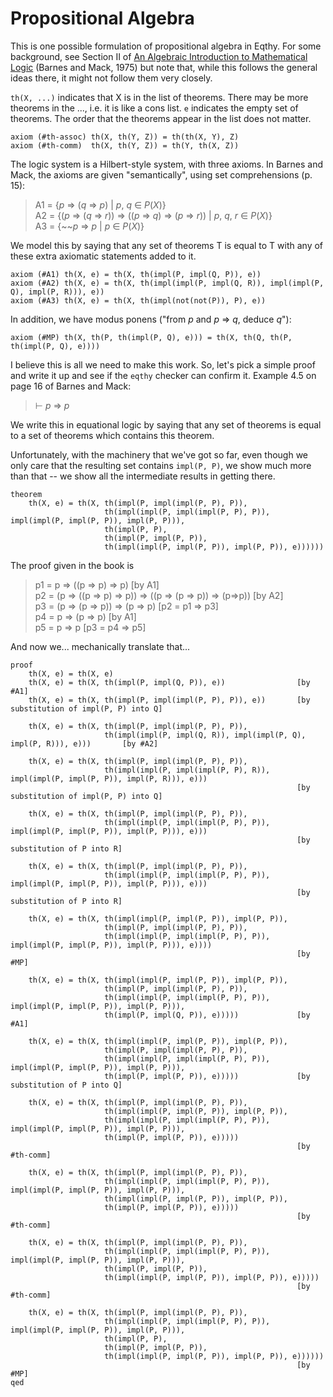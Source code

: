 Propositional Algebra
=====================

This is one possible formulation of propositional algebra in Eqthy.  For some background,
see Section II of [An Algebraic Introduction to Mathematical Logic][] (Barnes and Mack, 1975)
but note that, while this follows the general ideas there, it might not follow them very closely.

`th(X, ...)` indicates that X is in the list of theorems.  There may be more theorems
in the ..., i.e. it is like a cons list.  `e` indicates the empty set of theorems. 
The order that the theorems appear in the list does not matter.

    axiom (#th-assoc) th(X, th(Y, Z)) = th(th(X, Y), Z)
    axiom (#th-comm)  th(X, th(Y, Z)) = th(Y, th(X, Z))

The logic system is a Hilbert-style system, with three axioms.
In Barnes and Mack, the axioms are given "semantically", using set comprehensions
(p. 15):

> A1 = {_p_ ⇒ (_q_ ⇒ _p_) | _p_, _q_ ∈ _P_(_X_)}  
> A2 = {(_p_ ⇒ (_q_ ⇒ _r_)) ⇒ ((_p_ ⇒ _q_) ⇒ (_p_ ⇒ _r_)) | _p_, _q_, _r_ ∈ _P_(_X_)}  
> A3 = {~~_p_ ⇒ _p_ | _p_ ∈ _P_(_X_)}  

We model this by saying that any set of theorems T is equal to T with any of these
extra axiomatic statements added to it.

    axiom (#A1) th(X, e) = th(X, th(impl(P, impl(Q, P)), e))
    axiom (#A2) th(X, e) = th(X, th(impl(impl(P, impl(Q, R)), impl(impl(P, Q), impl(P, R))), e))
    axiom (#A3) th(X, e) = th(X, th(impl(not(not(P)), P), e))

In addition, we have modus ponens ("from _p_ and _p_ ⇒ _q_, deduce _q_"):

    axiom (#MP) th(X, th(P, th(impl(P, Q), e))) = th(X, th(Q, th(P, th(impl(P, Q), e))))

I believe this is all we need to make this work.  So, let's pick a simple proof and write it up
and see if the `eqthy` checker can confirm it.  Example 4.5 on page 16 of Barnes and Mack:

>   ⊢ _p_ ⇒ _p_

We write this in equational logic by saying that any set of theorems is equal to a
set of theorems which contains this theorem.

Unfortunately, with the machinery that we've got so far, even though we
only care that the resulting set contains `impl(P, P)`, we show much more than
that -- we show all the intermediate results in getting there.

    theorem
        th(X, e) = th(X, th(impl(P, impl(impl(P, P), P)),
                         th(impl(impl(P, impl(impl(P, P), P)), impl(impl(P, impl(P, P)), impl(P, P))),
                         th(impl(P, P),
                         th(impl(P, impl(P, P)),
                         th(impl(impl(P, impl(P, P)), impl(P, P)), e))))))

The proof given in the book is

> p1 = p ⇒ ((p ⇒ p) ⇒ p)  [by A1]  
> p2 = (p ⇒ ((p ⇒ p) ⇒ p)) ⇒ ((p ⇒ (p ⇒ p)) ⇒ (p⇒p))  [by A2]  
> p3 = (p ⇒ (p ⇒ p)) ⇒ (p ⇒ p)  [p2 = p1 ⇒ p3]  
> p4 = p ⇒ (p ⇒ p)  [by A1]  
> p5 = p ⇒ p  [p3 = p4 ⇒ p5]  

And now we... mechanically translate that...

    proof
        th(X, e) = th(X, e)
        th(X, e) = th(X, th(impl(P, impl(Q, P)), e))                [by #A1]
        th(X, e) = th(X, th(impl(P, impl(impl(P, P), P)), e))       [by substitution of impl(P, P) into Q]

        th(X, e) = th(X, th(impl(P, impl(impl(P, P), P)),
                         th(impl(impl(P, impl(Q, R)), impl(impl(P, Q), impl(P, R))), e)))       [by #A2]

        th(X, e) = th(X, th(impl(P, impl(impl(P, P), P)),
                         th(impl(impl(P, impl(impl(P, P), R)), impl(impl(P, impl(P, P)), impl(P, R))), e)))
                                                                    [by substitution of impl(P, P) into Q]

        th(X, e) = th(X, th(impl(P, impl(impl(P, P), P)),
                         th(impl(impl(P, impl(impl(P, P), P)), impl(impl(P, impl(P, P)), impl(P, P))), e)))
                                                                    [by substitution of P into R]

        th(X, e) = th(X, th(impl(P, impl(impl(P, P), P)),
                         th(impl(impl(P, impl(impl(P, P), P)), impl(impl(P, impl(P, P)), impl(P, P))), e)))
                                                                    [by substitution of P into R]

        th(X, e) = th(X, th(impl(impl(P, impl(P, P)), impl(P, P)),
                         th(impl(P, impl(impl(P, P), P)),
                         th(impl(impl(P, impl(impl(P, P), P)), impl(impl(P, impl(P, P)), impl(P, P))), e))))
                                                                    [by #MP]

        th(X, e) = th(X, th(impl(impl(P, impl(P, P)), impl(P, P)),
                         th(impl(P, impl(impl(P, P), P)),
                         th(impl(impl(P, impl(impl(P, P), P)), impl(impl(P, impl(P, P)), impl(P, P))),
                         th(impl(P, impl(Q, P)), e)))))             [by #A1]

        th(X, e) = th(X, th(impl(impl(P, impl(P, P)), impl(P, P)),
                         th(impl(P, impl(impl(P, P), P)),
                         th(impl(impl(P, impl(impl(P, P), P)), impl(impl(P, impl(P, P)), impl(P, P))),
                         th(impl(P, impl(P, P)), e)))))             [by substitution of P into Q]

        th(X, e) = th(X, th(impl(P, impl(impl(P, P), P)),
                         th(impl(impl(P, impl(P, P)), impl(P, P)),
                         th(impl(impl(P, impl(impl(P, P), P)), impl(impl(P, impl(P, P)), impl(P, P))),
                         th(impl(P, impl(P, P)), e)))))
                                                                    [by #th-comm]

        th(X, e) = th(X, th(impl(P, impl(impl(P, P), P)),
                         th(impl(impl(P, impl(impl(P, P), P)), impl(impl(P, impl(P, P)), impl(P, P))),
                         th(impl(impl(P, impl(P, P)), impl(P, P)),
                         th(impl(P, impl(P, P)), e)))))
                                                                    [by #th-comm]

        th(X, e) = th(X, th(impl(P, impl(impl(P, P), P)),
                         th(impl(impl(P, impl(impl(P, P), P)), impl(impl(P, impl(P, P)), impl(P, P))),
                         th(impl(P, impl(P, P)),
                         th(impl(impl(P, impl(P, P)), impl(P, P)), e)))))
                                                                    [by #th-comm]

        th(X, e) = th(X, th(impl(P, impl(impl(P, P), P)),
                         th(impl(impl(P, impl(impl(P, P), P)), impl(impl(P, impl(P, P)), impl(P, P))),
                         th(impl(P, P),
                         th(impl(P, impl(P, P)),
                         th(impl(impl(P, impl(P, P)), impl(P, P)), e))))))
                                                                    [by #MP]
    qed

[An Algebraic Introduction to Mathematical Logic]: https://archive.org/details/algebraicintrodu00barn_0

